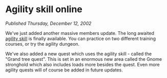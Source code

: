 # Agility skill online
*Published Thursday, December 12, 2002*

We've just added another massive members update. The long awaited [agility skill](http://http://runescape.com/lang/en/aff/runescape/viewcategory.ws?cat_id=788) is finally available. You can practice on two different training courses, or try the agility dungeon.

We've also added a new quest which uses the agility skill - called the "Grand tree quest". This is set in an enormous new area called the Gnome stronghold which also includes loads more besides the quest. Even more agility quests will of course be added in future updates.
